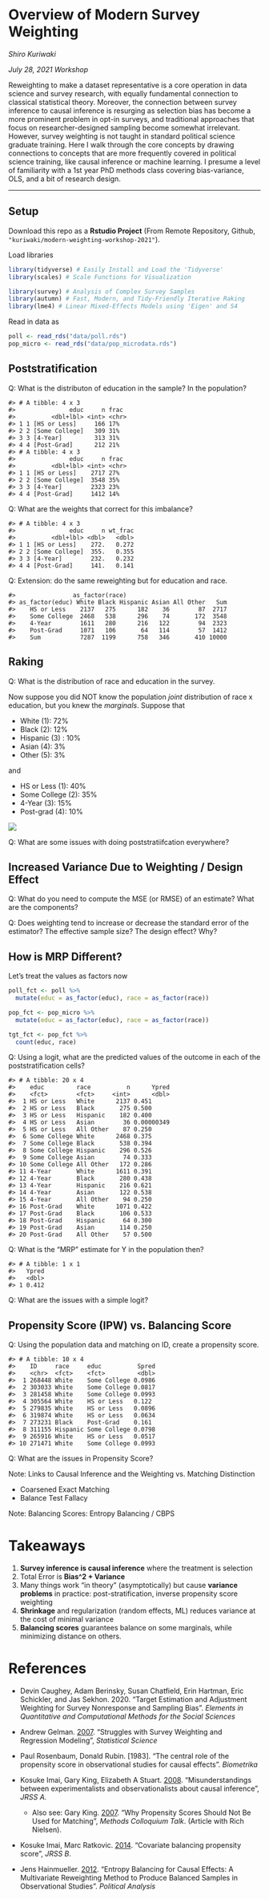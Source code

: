 
<!-- README.md is generated from README.Rmd. Please edit that file -->

# Overview of Modern Survey Weighting

*Shiro Kuriwaki*

*July 28, 2021 Workshop*

<!-- badges: start -->
<!-- badges: end -->

Reweighting to make a dataset representative is a core operation in data
science and survey research, with equally fundamental connection to
classical statistical theory. Moreover, the connection between survey
inference to causal inference is resurging as selection bias has become
a more prominent problem in opt-in surveys, and traditional approaches
that focus on researcher-designed sampling become somewhat irrelevant.
However, survey weighting is not taught in standard political science
graduate training. Here I walk through the core concepts by drawing
connections to concepts that are more frequently covered in political
science training, like causal inference or machine learning. I presume a
level of familiarity with a 1st year PhD methods class covering
bias-variance, OLS, and a bit of research design.

------------------------------------------------------------------------

## Setup

Download this repo as a **Rstudio Project** (From Remote Repository,
Github, `"kuriwaki/modern-weighting-workshop-2021"`).

Load libraries

``` r
library(tidyverse) # Easily Install and Load the 'Tidyverse'
library(scales) # Scale Functions for Visualization

library(survey) # Analysis of Complex Survey Samples
library(autumn) # Fast, Modern, and Tidy-Friendly Iterative Raking
library(lme4) # Linear Mixed-Effects Models using 'Eigen' and S4
```

Read in data as

``` r
poll <- read_rds("data/poll.rds")
pop_micro <- read_rds("data/pop_microdata.rds")
```

## Poststratification

Q: What is the distributon of education in the sample? In the
population?

    #> # A tibble: 4 x 3
    #>               educ     n frac 
    #>          <dbl+lbl> <int> <chr>
    #> 1 1 [HS or Less]     166 17%  
    #> 2 2 [Some College]   309 31%  
    #> 3 3 [4-Year]         313 31%  
    #> 4 4 [Post-Grad]      212 21%
    #> # A tibble: 4 x 3
    #>               educ     n frac 
    #>          <dbl+lbl> <int> <chr>
    #> 1 1 [HS or Less]    2717 27%  
    #> 2 2 [Some College]  3548 35%  
    #> 3 3 [4-Year]        2323 23%  
    #> 4 4 [Post-Grad]     1412 14%

Q: What are the weights that correct for this imbalance?

    #> # A tibble: 4 x 3
    #>               educ     n wt_frac
    #>          <dbl+lbl> <dbl>   <dbl>
    #> 1 1 [HS or Less]    272.   0.272
    #> 2 2 [Some College]  355.   0.355
    #> 3 3 [4-Year]        232.   0.232
    #> 4 4 [Post-Grad]     141.   0.141

Q: Extension: do the same reweighting but for education and race.

    #>                as_factor(race)
    #> as_factor(educ) White Black Hispanic Asian All Other   Sum
    #>    HS or Less    2137   275      182    36        87  2717
    #>    Some College  2468   538      296    74       172  3548
    #>    4-Year        1611   280      216   122        94  2323
    #>    Post-Grad     1071   106       64   114        57  1412
    #>    Sum           7287  1199      758   346       410 10000

## Raking

Q: What is the distribution of race and education in the survey.

Now suppose you did NOT know the population *joint* distribution of race
x education, but you knew the *marginals*. Suppose that

-   White (1): 72%
-   Black (2): 12%
-   Hispanic (3) : 10%
-   Asian (4): 3%
-   Other (5): 3%

and

-   HS or Less (1): 40%
-   Some College (2): 35%
-   4-Year (3): 15%
-   Post-grad (4): 10%

![](README_files/figure-gfm/cces_rake_weights-1.png)<!-- -->

Q: What are some issues with doing poststratiifcation everywhere?

## Increased Variance Due to Weighting / Design Effect

Q: What do you need to compute the MSE (or RMSE) of an estimate? What
are the components?

Q: Does weighting tend to increase or decrease the standard error of the
estimator? The effective sample size? The design effect? Why?

## How is MRP Different?

Let’s treat the values as factors now

``` r
poll_fct <- poll %>% 
  mutate(educ = as_factor(educ), race = as_factor(race))

pop_fct <- pop_micro %>% 
  mutate(educ = as_factor(educ), race = as_factor(race)) 

tgt_fct <- pop_fct %>% 
  count(educ, race)
```

Q: Using a logit, what are the predicted values of the outcome in each
of the poststratification cells?

    #> # A tibble: 20 x 4
    #>    educ         race          n      Ypred
    #>    <fct>        <fct>     <int>      <dbl>
    #>  1 HS or Less   White      2137 0.451     
    #>  2 HS or Less   Black       275 0.500     
    #>  3 HS or Less   Hispanic    182 0.400     
    #>  4 HS or Less   Asian        36 0.00000349
    #>  5 HS or Less   All Other    87 0.250     
    #>  6 Some College White      2468 0.375     
    #>  7 Some College Black       538 0.394     
    #>  8 Some College Hispanic    296 0.526     
    #>  9 Some College Asian        74 0.333     
    #> 10 Some College All Other   172 0.286     
    #> 11 4-Year       White      1611 0.391     
    #> 12 4-Year       Black       280 0.438     
    #> 13 4-Year       Hispanic    216 0.621     
    #> 14 4-Year       Asian       122 0.538     
    #> 15 4-Year       All Other    94 0.250     
    #> 16 Post-Grad    White      1071 0.422     
    #> 17 Post-Grad    Black       106 0.533     
    #> 18 Post-Grad    Hispanic     64 0.300     
    #> 19 Post-Grad    Asian       114 0.250     
    #> 20 Post-Grad    All Other    57 0.500

Q: What is the “MRP” estimate for Y in the population then?

    #> # A tibble: 1 x 1
    #>   Ypred
    #>   <dbl>
    #> 1 0.412

Q: What are the issues with a simple logit?

## Propensity Score (IPW) vs. Balancing Score

Q: Using the population data and matching on ID, create a propensity
score.

    #> # A tibble: 10 x 4
    #>    ID     race     educ          Spred
    #>    <chr>  <fct>    <fct>         <dbl>
    #>  1 268448 White    Some College 0.0986
    #>  2 303033 White    Some College 0.0817
    #>  3 281458 White    Some College 0.0993
    #>  4 305564 White    HS or Less   0.122 
    #>  5 279835 White    HS or Less   0.0896
    #>  6 319874 White    HS or Less   0.0634
    #>  7 273231 Black    Post-Grad    0.161 
    #>  8 311155 Hispanic Some College 0.0798
    #>  9 265916 White    HS or Less   0.0517
    #> 10 271471 White    Some College 0.0993

Q: What are the issues in Propensity Score?

Note: Links to Causal Inference and the Weighting vs. Matching
Distinction

-   Coarsened Exact Matching
-   Balance Test Fallacy

Note: Balancing Scores: Entropy Balancing / CBPS

# Takeaways

1.  **Survey inference is causal inference** where the treatment is
    selection
2.  Total Error is **Bias^2 + Variance**
3.  Many things work “in theory” (asymptotically) but cause **variance
    problems** in practice: post-stratification, inverse propensity
    score weighting
4.  **Shrinkage** and regularization (random effects, ML) reduces
    variance at the cost of minimal variance
5.  **Balancing scores** guarantees balance on some marginals, while
    minimizing distance on others.

# References

-   Devin Caughey, Adam Berinsky, Susan Chatfield, Erin Hartman, Eric
    Schickler, and Jas Sekhon. 2020. “Target Estimation and Adjustment
    Weighting for Survey Nonresponse and Sampling Bias”. *Elements in
    Quantitative and Computational Methods for the Social Sciences*

-   Andrew Gelman.
    [2007](http://www.stat.columbia.edu/~gelman/research/published/STS226.pdf).
    “Struggles with Survey Weighting and Regression Modeling”,
    *Statistical Science*

-   Paul Rosenbaum, Donald Rubin. \[1983\]. “The central role of the
    propensity score in observational studies for causal effects”.
    *Biometrika*

-   Kosuke Imai, Gary King, Elizabeth A Stuart.
    [2008](https://imai.fas.harvard.edu/research/files/matchse.pdf).
    “Misunderstandings between experimentalists and observationalists
    about causal inference”, *JRSS A.*

    -   Also see: Gary King.
        [2007](https://www.youtube.com/watch?v=rBv39pK1iEs). “Why
        Propensity Scores Should Not Be Used for Matching”, *Methods
        Colloquium Talk*. (Article with Rich Nielsen).

-   Kosuke Imai, Marc Ratkovic.
    [2014](https://imai.fas.harvard.edu/research/files/CBPS.pdf).
    “Covariate balancing propensity score”, *JRSS B*.

-   Jens Hainmueller.
    [2012](https://web.stanford.edu/~jhain/Paper/PA2012.pdf). “Entropy
    Balancing for Causal Effects: A Multivariate Reweighting Method to
    Produce Balanced Samples in Observational Studies”. *Political
    Analysis*
